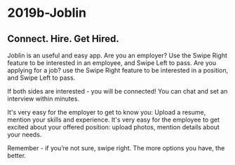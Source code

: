 # 2019b-Joblin
## Connect. Hire. Get Hired.
Joblin is an useful and easy app.
Are you an employer?
Use the Swipe Right feature to be interested in an employee, and Swipe Left to pass.
Are you applying for a job? 
use the Swipe Right feature to be interested in a position, and Swipe Left to pass.

If both sides are interested - you will be connected! You can chat and set an interview within minutes.

It's very easy for the employer to get to know you:
Upload a resume, mention your skills and experience.
It's very easy for the employee to get excited about your offered position:
upload photos, mention details about your needs.

Remember - if you’re not sure, swipe right. The more options you have, the better.
